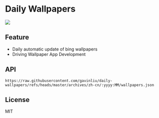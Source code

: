 # Daily Wallpapers
  
![](https://www.bing.com/th?id=OHR.CatalanPyrenees_ZH-CN9699602584_UHD.jpg)

## Feature

- Daily automatic update of bing wallpapers
- Driving Wallpaper App Development

## API

```
https://raw.githubusercontent.com/gavinliu/daily-wallpapers/refs/heads/master/archives/zh-cn/:yyyy:MM/wallpapers.json
```

## License

MIT
  